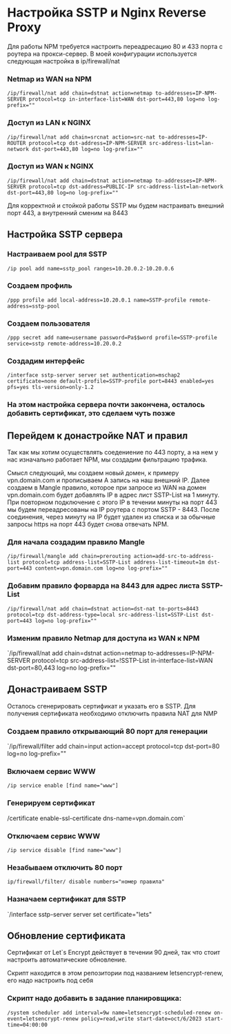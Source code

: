 # Настройка SSTP и Nginx Reverse Proxy
Для работы NPM требуется настроить переадресацию 80 и 433 порта с роутера на прокси-сервер.
В моей конфигурации используется следующая настройка в ip/firewall/nat

### Netmap из WAN на NPM
`/ip/firewall/nat add chain=dstnat action=netmap to-addresses=IP-NPM-SERVER protocol=tcp in-interface-list=WAN dst-port=443,80 log=no log-prefix=""`
### Доступ из LAN к NGINX
`/ip/firewall/nat add chain=srcnat action=src-nat to-addresses=IP-ROUTER protocol=tcp dst-address=IP-NPM-SERVER src-address-list=lan-network dst-port=443,80 log=no log-prefix=""`
### Доступ из WAN к NGINX
`/ip/firewall/nat add chain=dstnat action=netmap to-addresses=IP-NPM-SERVER protocol=tcp dst-address=PUBLIC-IP src-address-list=lan-network dst-port=443,80 log=no log-prefix=""`

Для корректной и стойкой работы SSTP мы будем настраивать внешний порт 443, а внутренний сменим на 8443

## Настройка SSTP сервера

### Настраиваем pool для SSTP
`/ip pool add name=sstp_pool ranges=10.20.0.2-10.20.0.6`
### Создаем профиль
`/ppp profile add local-address=10.20.0.1 name=SSTP-profile remote-address=sstp-pool`
### Создаем пользователя
`/ppp secret add name=username password=Pa$$word profile=SSTP-profile service=sstp remote-address=10.20.0.2`
### Создадим интерфейс
`/interface sstp-server server set authentication=mschap2 certificate=none default-profile=SSTP-profile port=8443 enabled=yes pfs=yes tls-version=only-1.2`
### На этом настройка сервера почти закончена, осталось добавить сертификат, это сделаем чуть позже

## Перейдем к донастройке NAT и правил
Так как мы хотим осуществлять соедениение по 443 порту, а на нем у нас изначально работает NPM, мы создадим фильтрацию трафика.

Смысл следующий, мы создаем новый домен, к примеру vpn.domain.com и прописываем A запись на наш внешний IP.
Далее создаем в Mangle правило, которое при запросе из WAN на домен vpn.domain.com будет добавлять IP в адрес лист SSTP-List на 1 минуту.
При повторном подключение с этого IP в течении минуты на порт 443 мы будем переадресованы на IP роутера с портом SSTP - 8443.
После соединения, через минуту на IP будет удален из списка и за обычные запросы https на порт 443 будет снова отвечать NPM.

### Для начала создадим правило Mangle
`/ip/firewall/mangle add chain=prerouting action=add-src-to-address-list protocol=tcp address-list=SSTP-List address-list-timeout=1m dst-port=443 content=vpn.domain.com log=no log-prefix=""`
### Добавим правило форварда на 8443 для адрес листа SSTP-List
`/ip/firewall/nat add chain=dstnat action=dst-nat to-ports=8443 protocol=tcp dst-address-type=local src-address-list=SSTP-List dst-port=443 log=no log-prefix=""`
### Изменим правило Netmap для доступа из WAN к NPM
`/ip/firewall/nat add chain=dstnat action=netmap to-addresses=IP-NPM-SERVER protocol=tcp src-address-list=!SSTP-List in-interface-list=WAN dst-port=80,443 log=no log-prefix="" 

## Донастраиваем SSTP
Осталось сгенерировать сертификат и указать его в SSTP. Для получения сертификата необходимо отключить правила NAT для NMP
### Создаем правило открывающий 80 порт для генерации
`/ip/firewall/filter add chain=input action=accept protocol=tcp dst-port=80 log=no log-prefix=""
### Включаем сервис WWW
`/ip service enable [find name="www"]`
### Генерируем сертификат
/certificate enable-ssl-certificate dns-name=vpn.domain.com`
### Отключаем сервис WWW
`/ip service disable [find name="www"]`
### Незабываем отключить 80 порт
`ip/firewall/filter/ disable numbers="номер правила"`
### Назначаем сертификат для SSTP
`/interface sstp-server server set certificate="lets"

## Обновление сертификата
Сертификат от Let`s Encrypt действует в течении 90 дней, так что стоит настроить автоматические обновление.

Скрипт находится в этом репозитории под названием letsencrypt-renew, его надо настроить под себя

### Скрипт надо добавить в задание планировщика:
`/system scheduler add interval=9w name=letsencrypt-scheduled-renew on-event=letsencrypt-renew policy=read,write start-date=oct/6/2023 start-time=04:00:00`
